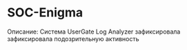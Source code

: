# SOC-Enigma

Описание: Система UserGate Log Analyzer зафиксировала зафиксировала подозрительную активность




```sh

```
